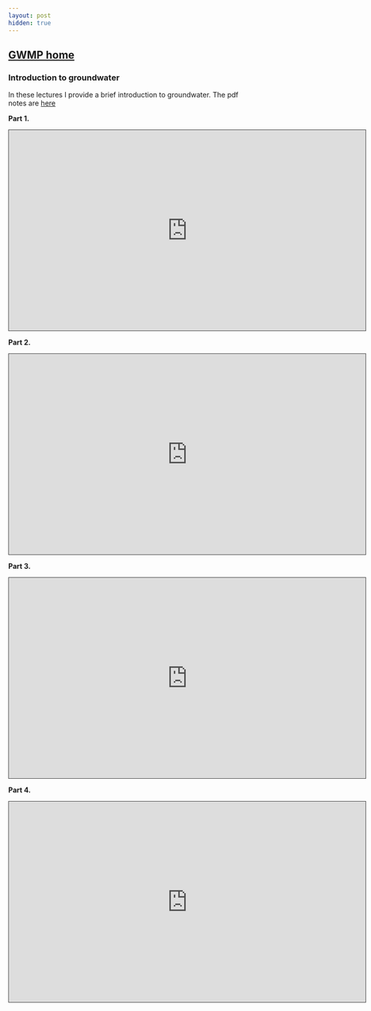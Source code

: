 ```yaml
---
layout: post
hidden: true
---
```


## [GWMP home](index)

### Introduction to groundwater

In these lectures I provide a brief introduction to groundwater. The pdf notes are [here](notes.pdf)

**Part 1.**

<iframe src="https://usask.cloud.panopto.eu/Panopto/Pages/Embed.aspx?id=bb8bb0c5-81a0-4ab2-8345-ae2d01044d6b&autoplay=false&offerviewer=true&showtitle=true&showbrand=true&captions=false&interactivity=all" height="405" width="720" style="border: 1px solid #464646;" allowfullscreen allow="autoplay" aria-label="Panopto Embedded Video Player" aria-description="Lecture4_Part1" ></iframe>


**Part 2.**

<iframe src="https://usask.cloud.panopto.eu/Panopto/Pages/Embed.aspx?id=96d329f3-79fe-439c-a6fa-ae2d0107c0e6&autoplay=false&offerviewer=true&showtitle=true&showbrand=true&captions=false&interactivity=all" height="405" width="720" style="border: 1px solid #464646;" allowfullscreen allow="autoplay" aria-label="Panopto Embedded Video Player" aria-description="Lecture4_Part2" ></iframe>

**Part 3.**

<iframe src="https://usask.cloud.panopto.eu/Panopto/Pages/Embed.aspx?id=fe206dba-0b26-44b6-8752-ae2d010b398b&autoplay=false&offerviewer=true&showtitle=true&showbrand=true&captions=false&interactivity=all" height="405" width="720" style="border: 1px solid #464646;" allowfullscreen allow="autoplay" aria-label="Panopto Embedded Video Player" aria-description="Lecture4_Part3" ></iframe>

**Part 4.**

<iframe src="https://usask.cloud.panopto.eu/Panopto/Pages/Embed.aspx?id=df507e30-0ec9-4cc9-b95b-ae2d011282e2&autoplay=false&offerviewer=true&showtitle=true&showbrand=true&captions=false&interactivity=all" height="405" width="720" style="border: 1px solid #464646;" allowfullscreen allow="autoplay" aria-label="Panopto Embedded Video Player" aria-description="Lecture4_Part4" ></iframe>
